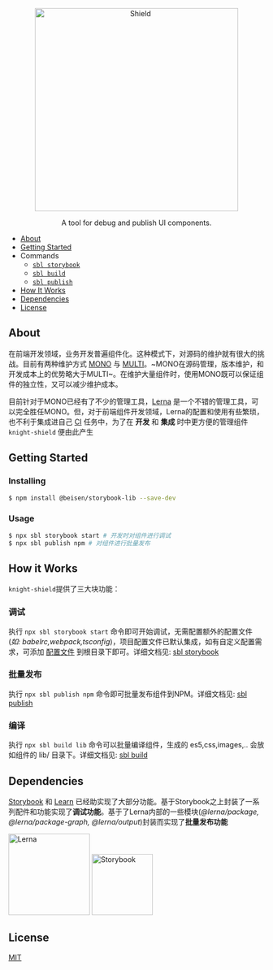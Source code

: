 
<p align="center">
  <img alt="Shield" src="http://lc-cj3ctxdw.cn-n1.lcfile.com/baf8019f3a541823d42a.png" height="400px" with="700px" />
</p>

<p align="center">
  A tool for debug and publish UI components.
</p>

* [About](#about)
* [Getting Started](#getting-started)
* Commands
  - [`sbl storybook`](./src/commands/storybook#readme)
  - [`sbl build`](./src/commands/build#readme)
  - [`sbl publish`](./src/commands/publish#readme)
* [How It Works](#how-it-works)
* [Dependencies](#dependencies)
* [License](#license)


## About

在前端开发领域，业务开发普遍组件化。这种模式下，对源码的维护就有很大的挑战。目前有两种维护方式 [MONO](https://zhuanlan.zhihu.com/p/31289463) 与 [MULTI](https://zhuanlan.zhihu.com/p/31289463)。~MONO在源码管理，版本维护，和开发成本上的优势略大于MULTI~。在维护大量组件时，使用MONO既可以保证组件的独立性，又可以减少维护成本。

目前针对于MONO已经有了不少的管理工具，[Lerna](https://github.com/lerna/lerna) 是一个不错的管理工具，可以完全胜任MONO。但，对于前端组件开发领域，Lerna的配置和使用有些繁琐，也不利于集成进自己 [CI](https://github.com/knight-org/knight-shield/blob/master/demo/jenkins-pipeline) 任务中，为了在 **开发** 和 **集成** 时中更方便的管理组件 `knight-shield` 便由此产生

## Getting Started

### Installing
```sh
$ npm install @beisen/storybook-lib --save-dev
```
### Usage
```sh
$ npx sbl storybook start # 开发时对组件进行调试
$ npx sbl publish npm # 对组件进行批量发布
```

## How it Works
`knight-shield`提供了三大块功能：

### 调试
执行 `npx sbl storybook start` 命令即可开始调试，无需配置额外的配置文件 (*如: babelrc,webpack,tsconfig*)，项目配置文件已默认集成，如有自定义配置需求，可添加 [配置文件](https://github.com/knight-org/knight-shield/blob/master/demo/custom-configs) 到根目录下即可。详细文档见: [sbl storybook]()

### 批量发布
执行 `npx sbl publish npm` 命令即可批量发布组件到NPM。详细文档见: [sbl publish]()

### 编译
执行 `npx sbl build lib` 命令可以批量编译组件，生成的 es5,css,images,.. 会放如组件的 lib/ 目录下。详细文档见: [sbl build]()

## Dependencies
[Storybook](https://github.com/storybooks/storybook) 和 [Learn](https://github.com/lerna/lerna) 已经助实现了大部分功能。基于Storybook之上封装了一系列配件和功能实现了**调试功能**。基于了Lerna内部的一些模块(*@lerna/package, @lerna/package-graph, @lerna/output*)封装而实现了**批量发布功能**

<p align="left">
  <img alt="Lerna" src="http://lc-cj3ctxdw.cn-n1.lcfile.com/e6180c4dca55ac0e6d24.png" height="160px" with="210px" />
  <img alt="Storybook" src="http://lc-cj3ctxdw.cn-n1.lcfile.com/6dd894cd5e025fdbff2d.png" height="120px" with="170px" />
</p>

## License

[MIT](https://github.com/storybooks/storybook/blob/master/LICENSE)

